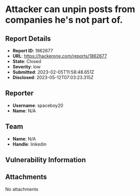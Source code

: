 # Attacker can unpin posts from companies he's not part of.

## Report Details
- **Report ID**: 1862677
- **URL**: https://hackerone.com/reports/1862677
- **State**: Closed
- **Severity**: low
- **Submitted**: 2023-02-05T11:58:48.651Z
- **Disclosed**: 2023-05-12T07:03:23.315Z

## Reporter
- **Username**: spaceboy20
- **Name**: N/A

## Team
- **Name**: N/A
- **Handle**: linkedin

## Vulnerability Information


## Attachments
No attachments
